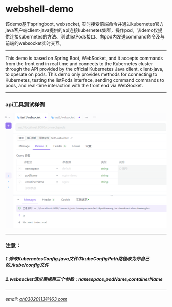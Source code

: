 #  webshell-demo
该demo基于springboot, websocket, 实时接受前端命令并通过kubernetes官方java客户端client-java提供的api连接kubernetes集群，操作pod。该demo仅提供连接kubernetes的方法、测试listPods接口、向pod内发送command命令及与前端的websocket实时交互。

---
This demo is based on Spring Boot, WebSocket, and it accepts commands from the front end in real time and connects to the Kubernetes cluster through the API provided by the official Kubernetes Java client, client-java, to operate on pods. This demo only provides methods for connecting to Kubernetes, testing the listPods interface, sending command commands to pods, and real-time interaction with the front end via WebSocket.

----
### api工具测试样例
![img.png](img.png)

---

### 注意：
##### 1.修改KubernetesConfig.java文件中kubeConfigPath路径改为你自己的./kube/config文件
##### 2.websocket请求需携带三个参数：namespace,podName,containerName

---
###### email: oh03020113@163.com
